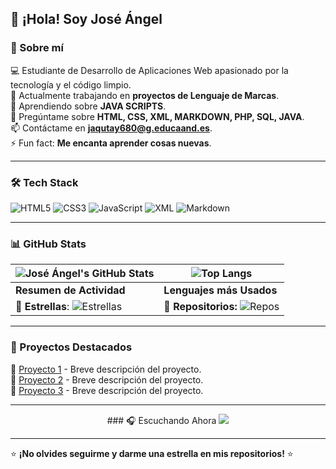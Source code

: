 ## 👋 ¡Hola! Soy José Ángel  
### 🚀 Sobre mí

💻 Estudiante de Desarrollo de Aplicaciones Web apasionado por la tecnología y el código limpio.  
🔭 Actualmente trabajando en **proyectos de Lenguaje de Marcas**.  
🌱 Aprendiendo sobre **JAVA SCRIPTS**.  
💬 Pregúntame sobre **HTML, CSS, XML, MARKDOWN, PHP, SQL, JAVA**.  
📫 Contáctame en **jaqutay680@g.educaand.es**.  
⚡ Fun fact: **Me encanta aprender cosas nuevas**.  

---

### 🛠 Tech Stack

![HTML5](https://img.shields.io/badge/HTML5-%23E34F26.svg?style=for-the-badge&logo=html5&logoColor=white)
![CSS3](https://img.shields.io/badge/CSS3-%231572B6.svg?style=for-the-badge&logo=css3&logoColor=white)
![JavaScript](https://img.shields.io/badge/JavaScript-%23F7DF1E.svg?style=for-the-badge&logo=javascript&logoColor=black)
![XML](https://img.shields.io/badge/XML-%23FF6600.svg?style=for-the-badge&logo=xml&logoColor=white)
![Markdown](https://img.shields.io/badge/Markdown-%23000000.svg?style=for-the-badge&logo=markdown&logoColor=white)

---

### 📊 GitHub Stats

| ![José Ángel's GitHub Stats](https://github-readme-stats.vercel.app/api?username=jaqutay680&show_icons=true&hide_title=true&count_private=true&hide=prs&theme=radical) | ![Top Langs](https://github-readme-stats.vercel.app/api/top-langs/?username=jaqutay680&layout=compact&theme=radical&hide_title=true) |
| ------------------------------------------------------------ | ------------------------------------------------------------------------------------------------------------------------ |
| **Resumen de Actividad**                                     | **Lenguajes más Usados**                                                                                                  |
| **🌟 Estrellas**: ![Estrellas](https://img.shields.io/github/stars/jaqutay680?style=flat-square) | **🔄 Repositorios:** ![Repos](https://img.shields.io/github/followers/jaqutay680?style=flat-square) |

---

### 🚀 Proyectos Destacados

🔹 [Proyecto 1](https://github.com/jaqutay680/Lenguaje-De-Marca) - Breve descripción del proyecto.  
🔹 [Proyecto 2](https://github.com/TuUsuario/Proyecto2) - Breve descripción del proyecto.  
🔹 [Proyecto 3](https://github.com/TuUsuario/Proyecto3) - Breve descripción del proyecto.  

---

<p align="center">
  ### 🎧 Escuchando Ahora
  <a href="https://github.com/kittinan/spotify-github-profile">
    <img src="https://spotify-github-profile.kittinanx.com/api/view?uid=irm2mo7prmixqy4orshukt4ej&cover_image=true&theme=default&show_offline=false&background_color=ff0000&interchange=true&bar_color=ff8800&bar_color_cover=false" />
  </a>
</p>

---

⭐ **¡No olvides seguirme y darme una estrella en mis repositorios!** ⭐
